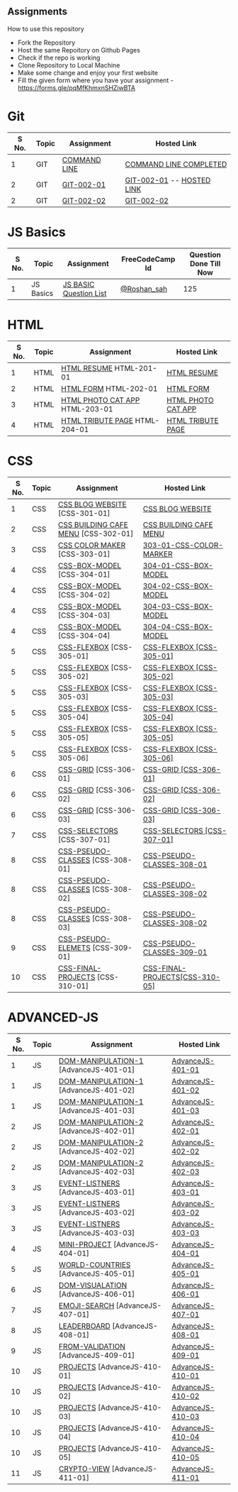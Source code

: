 ## Assignments

How to use this repository

- Fork the Repository
- Host the same Repoitory on Github Pages
- Check if the repo is working
- Clone Repository to Local Machine
- Make some change and enjoy your first website
- Fill the given form where you have your assignment - https://forms.gle/pqMfKhmxnSHZiwBTA

# Git

| S No. | Topic | Assignment                                                | Hosted Link |
| ----- | ----- | --------------------------------------------------------- | ----------- |
| 1     | GIT   | [COMMAND LINE](./0-Git/GIT-001-COMMANDLINE/ )            |    [COMMAND LINE COMPLETED](./0-Git/GIT-001-COMMANDLINE/ )      |
| 2     | GIT   | [GIT-002-01](./0-Git/GIT-002-GIT-PRACTICE/)              |      [GIT-002-01](https://github.com/roshansah1/Geekster-GIT) -- [HOSTED LINK](https://roshansah1.github.io/Geekster-GIT/second.txt)      |
| 2     | GIT   | [GIT-002-02](./0-Git/GIT-002-GIT-PRACTICE/)              |       [GIT-002-02](https://github.com/roshansah1/very-basic-resume)      |

# JS Basics

| S No. | Topic     | Assignment                                | FreeCodeCamp Id | Question Done Till Now |
| ----- | --------- | ----------------------------------------- | --------------- | --------------- |
| 1     | JS Basics | [JS BASIC Question List](./1-JS-BASICS/) |    [@Roshan_sah](https://www.freecodecamp.org/Roshan_sah)    |      125           |

# HTML

| S No. | Topic | Assignment                                              | Hosted Link |
| ----- | ----- | ------------------------------------------------------- | ----------- |
| 1     | HTML  | [HTML RESUME](./2-HTML/201-HTML-RESUME) HTML-201-01              |   [HTML RESUME](https://roshansah1.github.io/WebAssignment/2-HTML/201-HTML-RESUME/HTML-201-01/)          |
| 2     | HTML  | [HTML FORM](./2-HTML/202-HTML-FORM/)  HTML-202-01                 |    [HTML FORM](https://roshansah1.github.io/WebAssignment/2-HTML/202-HTML-FORM/HTML-202-02-Form/)         |
| 3     | HTML  | [HTML PHOTO CAT APP](./2-HTML/203-HTML-Photo-Cat-App/) HTML-203-01  |    [HTML PHOTO CAT APP](https://roshansah1.github.io/WebAssignment/2-HTML/203-HTML-Photo-Cat-App/HTML-203-01-CatApp/)        |
| 4     | HTML  | [HTML TRIBUTE PAGE](./2-HTML/204-HTML-TRIBUTE-PAGE/) HTML-204-01   |    [HTML TRIBUTE PAGE](https://roshansah1.github.io/WebAssignment/2-HTML/204-HTML-TRIBUTE-PAGE/HTML-204-02-TributePage/)         |

# CSS

| S No. | Topic | Assignment                                                               | Hosted Link |
| ----- | ----- | ------------------------------------------------------------------------ | ----------- |
| 1     | CSS   | [CSS BLOG WEBSITE](./3-CSS/301-CSS-BLOG-WEBSITE/) [CSS-301-01]               | [CSS BLOG WEBSITE](https://roshansah1.github.io/WebAssignment/3-CSS/301-CSS-BLOG-WEBSITE/CSS-301-01/)            |
| 2     | CSS   | [CSS BUILDING CAFE MENU](./3-CSS/302-CSS-Building-Cafe-Menu/)  [CSS-302-01]  |  [CSS BUILDING CAFE MENU](https://roshansah1.github.io/WebAssignment/3-CSS/302-CSS-Building-Cafe-Menu/CSS-302-01/)           |
| 3     | CSS   | [CSS COLOR MAKER](./3-CSS/303-CSS-COLOR-MARKER/)     [CSS-303-01]            |       [303-01-CSS-COLOR-MARKER](https://roshansah1.github.io/WebAssignment/3-CSS/303-CSS-COLOR-MARKER/CSS-303-01/)      |
| 4     | CSS   | [CSS-BOX-MODEL](./3-CSS/304-CSS-BOX-MODEL/)     [CSS-304-01]                 |  [304-01-CSS-BOX-MODEL](https://roshansah1.github.io/WebAssignment/3-CSS/304-CSS-BOX-MODEL/CSS-304-01/)           |
| 4     | CSS   | [CSS-BOX-MODEL](./3-CSS/304-CSS-BOX-MODEL/)     [CSS-304-02]                 |  [304-02-CSS-BOX-MODEL](https://roshansah1.github.io/WebAssignment/3-CSS/304-CSS-BOX-MODEL/CSS-304-02/)           |
| 4     | CSS   | [CSS-BOX-MODEL](./3-CSS/304-CSS-BOX-MODEL/)     [CSS-304-03]                 |    [304-03-CSS-BOX-MODEL](https://roshansah1.github.io/WebAssignment/3-CSS/304-CSS-BOX-MODEL/CSS-304-03/)         |
| 4     | CSS   | [CSS-BOX-MODEL](./3-CSS/304-CSS-BOX-MODEL/)     [CSS-304-04]                 |   [304-04-CSS-BOX-MODEL](https://roshansah1.github.io/WebAssignment/3-CSS/304-CSS-BOX-MODEL/CSS-304-04/)          |
| 5     | CSS   | [CSS-FLEXBOX](./3-CSS/305-CSS-Flexbox/)    [CSS-305-01]                      | [CSS-FLEXBOX [CSS-305-01]](https://roshansah1.github.io/WebAssignment/3-CSS/305-CSS-Flexbox/CSS-305-01/) |
| 5     | CSS   | [CSS-FLEXBOX](./3-CSS/305-CSS-Flexbox/)    [CSS-305-02]                      |     [CSS-FLEXBOX [CSS-305-02]](https://roshansah1.github.io/WebAssignment/3-CSS/305-CSS-Flexbox/CSS-305-02/)        |
| 5     | CSS   | [CSS-FLEXBOX](./3-CSS/305-CSS-Flexbox/)    [CSS-305-03]                      |    [CSS-FLEXBOX [CSS-305-03]](https://roshansah1.github.io/WebAssignment/3-CSS/305-CSS-Flexbox/CSS-305-03/)         |
| 5     | CSS   | [CSS-FLEXBOX](./3-CSS/305-CSS-Flexbox/)    [CSS-305-04]                      |    [CSS-FLEXBOX [CSS-305-04]](https://roshansah1.github.io/WebAssignment/3-CSS/305-CSS-Flexbox/CSS-305-04/)         |
| 5     | CSS   | [CSS-FLEXBOX](./3-CSS/305-CSS-Flexbox/)    [CSS-305-05]                      |    [CSS-FLEXBOX [CSS-305-05]](https://roshansah1.github.io/WebAssignment/3-CSS/305-CSS-Flexbox/CSS-305-05/)         |
| 5     | CSS   | [CSS-FLEXBOX](./3-CSS/305-CSS-Flexbox/)    [CSS-305-06]                      |      [CSS-FLEXBOX [CSS-305-06]](https://roshansah1.github.io/WebAssignment/3-CSS/305-CSS-Flexbox/CSS-305-06/)       |
| 6     | CSS   | [CSS-GRID](./3-CSS/306-CSS-Grid/)          [CSS-306-01]                      |   [CSS-GRID [CSS-306-01]](https://roshansah1.github.io/WebAssignment/3-CSS/306-CSS-Grid/CSS-306-01/)       |
| 6     | CSS   | [CSS-GRID](./3-CSS/306-CSS-Grid/)          [CSS-306-02]                      |   [CSS-GRID [CSS-306-02]](https://roshansah1.github.io/WebAssignment/3-CSS/306-CSS-Grid/CSS-306-02/)       |
| 6     | CSS   | [CSS-GRID](./3-CSS/306-CSS-Grid/)          [CSS-306-03]                      |   [CSS-GRID [CSS-306-03]](https://roshansah1.github.io/WebAssignment/3-CSS/306-CSS-Grid/CSS-306-03/)       |
| 7     | CSS   | [CSS-SELECTORS](./3-CSS/307-Advance-CSS-Selectors/)    [CSS-307-01]          |   [CSS-SELECTORS [CSS-307-01]](https://roshansah1.github.io/WebAssignment/3-CSS/307-Advance-CSS-Selectors/CSS-307-01/)       |
| 8     | CSS   | [CSS-PSEUDO-CLASSES](./3-CSS/308-CSS-Pseudo-Classes/)  [CSS-308-01]          |  [CSS-PSEUDO-CLASSES-308-01](https://roshansah1.github.io/WebAssignment/3-CSS/308-CSS-Pseudo-Classes/CSS-308-01/)     |
| 8     | CSS   | [CSS-PSEUDO-CLASSES](./3-CSS/308-CSS-Pseudo-Classes/)  [CSS-308-02]          |  [CSS-PSEUDO-CLASSES-308-02](https://roshansah1.github.io/WebAssignment/3-CSS/308-CSS-Pseudo-Classes/CSS-308-02/)           |
| 8     | CSS   | [CSS-PSEUDO-CLASSES](./3-CSS/308-CSS-Pseudo-Classes/)  [CSS-308-03]          |   [CSS-PSEUDO-CLASSES-308-02](https://roshansah1.github.io/WebAssignment/3-CSS/308-CSS-Pseudo-Classes/CSS-308-03/)          |
| 9     | CSS   | [CSS-PSEUDO-ELEMETS](./3-CSS/309-CSS-Pseudo-Elements/) [CSS-309-01]          |   [CSS-PSEUDO-CLASSES-309-01](https://roshansah1.github.io/WebAssignment/3-CSS/309-CSS-Pseudo-Elements/CSS-309-01)         |
| 10    | CSS   | [CSS-FINAL-PROJECTS](./3-CSS/310-Final-MCT-Projects/)  [CSS-310-01]          |   [CSS-FINAL-PROJECTS[CSS-310-05]](https://roshansah1.github.io/WebAssignment/3-CSS/310-Final-MCT-Projects/CSS-310-05/)          |

# ADVANCED-JS

| S No. | Topic | Assignment                                                                | Hosted Link |
| ----- | ----- | ------------------------------------------------------------------------- | ----------- |
| 1     | JS    | [DOM-MANIPULATION-1](./4-Advance-JS/401-DOM-Manipulation/)  [AdvanceJS-401-01]             |     [AdvanceJS-401-01](https://roshansah1.github.io/WebAssignment/4-Advance-JS/401-DOM-Manipulation/AdvanceJS-401-01/)        |
| 1     | JS    | [DOM-MANIPULATION-1](./4-Advance-JS/401-DOM-Manipulation/)  [AdvanceJS-401-02]             |    [AdvanceJS-401-02](https://roshansah1.github.io/WebAssignment/4-Advance-JS/401-DOM-Manipulation/AdvanceJS-401-02/)         |
| 1     | JS    | [DOM-MANIPULATION-1](./4-Advance-JS/401-DOM-Manipulation/)  [AdvanceJS-401-03]             |   [AdvanceJS-401-03](https://roshansah1.github.io/WebAssignment/4-Advance-JS/401-DOM-Manipulation/AdvanceJS-401-03/)          |
| 2     | JS    | [DOM-MANIPULATION-2](./4-Advance-JS/402-DOM-Manipulation/)  [AdvanceJS-402-01]             |  [AdvanceJS-402-01](https://roshansah1.github.io/WebAssignment/4-Advance-JS/402-DOM-Manipulation/AdvanceJS-402-01/)           |
| 2     | JS    | [DOM-MANIPULATION-2](./4-Advance-JS/402-DOM-Manipulation/)  [AdvanceJS-402-02]             |  [AdvanceJS-402-02](https://roshansah1.github.io/WebAssignment/4-Advance-JS/402-DOM-Manipulation/AdvanceJS-402-02/)           |
| 2     | JS    | [DOM-MANIPULATION-2](./4-Advance-JS/402-DOM-Manipulation/)  [AdvanceJS-402-03]             |  [AdvanceJS-402-03](https://roshansah1.github.io/WebAssignment/4-Advance-JS/402-DOM-Manipulation/AdvanceJS-402-03/)           |
| 3     | JS    | [EVENT-LISTNERS](./4-Advance-JS/403-Event-Listeners/)       [AdvanceJS-403-01]           |  [AdvanceJS-403-01](https://roshansah1.github.io/WebAssignment/4-Advance-JS/403-event-listeners/AdvanceJS-403-01/)           |
| 3     | JS    | [EVENT-LISTNERS](./4-Advance-JS/403-Event-Listeners/)       [AdvanceJS-403-02]           |  [AdvanceJS-403-02](https://roshansah1.github.io/WebAssignment/4-Advance-JS/403-event-listeners/AdvanceJS-403-02/)           |
| 3     | JS    | [EVENT-LISTNERS](./4-Advance-JS/403-Event-Listeners/)       [AdvanceJS-403-03]           |  [AdvanceJS-403-03](https://roshansah1.github.io/WebAssignment/4-Advance-JS/403-event-listeners/AdvanceJS-403-03/)           |
| 4     | JS    | [MINI-PROJECT](./4-Advance-JS/404-Mini-Project-Solar%20System/)   [AdvanceJS-404-01]       |  [AdvanceJS-404-01](https://roshansah1.github.io/WebAssignment/4-Advance-JS/404-Mini-Project-Solar%20System/AdvanceJS-404-01/)           |
| 5     | JS    | [WORLD-COUNTRIES](./4-Advance-JS/405-WorldCountries-Data-Visualization/) [AdvanceJS-405-01] |  [AdvanceJS-405-01](https://roshansah1.github.io/WebAssignment/4-Advance-JS/405-WorldCountries-Data-Visualization/AdvanceJS-405-01/)            |
| 6     | JS    | [DOM-VISUALATION](./4-Advance-JS/406-Data-visualization/)     [AdvanceJS-406-01]          |   [AdvanceJS-406-01](https://roshansah1.github.io/WebAssignment/4-Advance-JS/406-Data-visualization/AdvanceJS-406-01/)          |
| 7     | JS    | [EMOJI-SEARCH](./4-Advance-JS/407-Emoji-search/)              [AdvanceJS-407-01]           |    [AdvanceJS-407-01](https://roshansah1.github.io/WebAssignment/4-Advance-JS/407-Emoji-search/AdvanceJS-407-01/)         |
| 8     | JS    | [LEADERBOARD](./4-Advance-JS/408-leaderboard/)    [AdvanceJS-408-01]                       |   [AdvanceJS-408-01](https://roshansah1.github.io/WebAssignment/4-Advance-JS/408-leaderboard/AdvanceJS-408-01/)          |
| 9     | JS    | [FROM-VALIDATION](./4-Advance-JS/409-form-validation/)          [AdvanceJS-409-01]         |       [AdvanceJS-409-01](https://roshansah1.github.io/WebAssignment/4-Advance-JS/409-form-validation/AdvanceJS-409-01/)      |
| 10    | JS    | [PROJECTS](./4-Advance-JS/410-Projects/)             [AdvanceJS-410-01]                    |    [AdvanceJS-410-01](https://roshansah1.github.io/WebAssignment/4-Advance-JS/410-Projects/AdvanceJS-410-01/)         |
| 10    | JS    | [PROJECTS](./4-Advance-JS/410-Projects/)             [AdvanceJS-410-02]                    |  [AdvanceJS-410-02](https://roshansah1.github.io/WebAssignment/4-Advance-JS/410-Projects/AdvanceJS-410-02/)           |
| 10    | JS    | [PROJECTS](./4-Advance-JS/410-Projects/)             [AdvanceJS-410-03]                    |  [AdvanceJS-410-03](https://roshansah1.github.io/WebAssignment/4-Advance-JS/410-Projects/AdvanceJS-410-03/)           |
| 10    | JS    | [PROJECTS](./4-Advance-JS/410-Projects/)             [AdvanceJS-410-04]                    |  [AdvanceJS-410-04](https://roshansah1.github.io/WebAssignment/4-Advance-JS/410-Projects/AdvanceJS-410-04/)           |
| 10    | JS    | [PROJECTS](./4-Advance-JS/410-Projects/)             [AdvanceJS-410-05]                    |  [AdvanceJS-410-05](https://roshansah1.github.io/WebAssignment/4-Advance-JS/410-Projects/AdvanceJS-410-05/)           |
| 11    | JS    | [CRYPTO-VIEW](./4-Advance-JS/411-crypto-view/)         [AdvanceJS-411-01]                  |  [AdvanceJS-411-01](https://roshansah1.github.io/WebAssignment/4-Advance-JS/411-crypto-view/AdvanceJS-411-01/)           |
